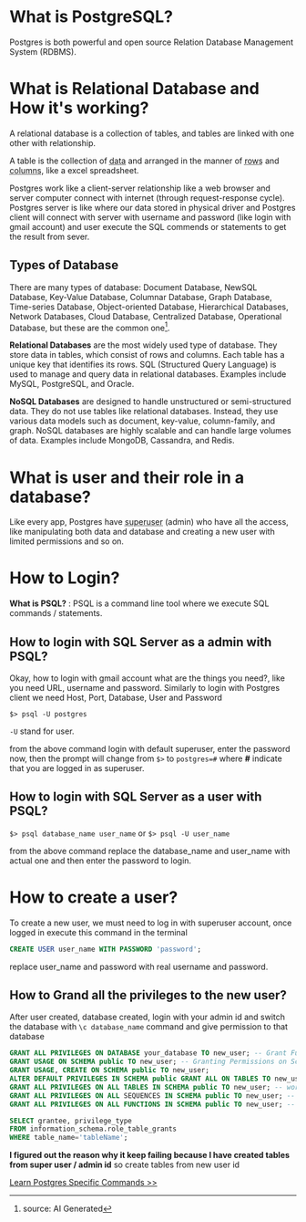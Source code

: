 # What is PostgreSQL?

Postgres is both powerful and open source Relation Database Management System (RDBMS).

# What is Relational Database and How it's working?

A relational database is a collection of tables, and tables are linked with one other with relationship.

A table is the collection of <abbr title='A data is about a physical or abstract things, for example a person, or music track etc.,'>data</abbr> and arranged in the manner of <abbr title='a sets of attribute about a particular/single person'>rows</abbr> and <abbr title='Also know as field or attribute, which define the type of data and conditions'>columns</abbr>, like a excel spreadsheet.

Postgres work like a client-server relationship like a web browser and server computer connect with internet (through request-response cycle). Postgres server is like where our data stored in physical driver and Postgres client will connect with server with username and password (like login with gmail account) and user execute the SQL commends or statements to get the result from sever.

## Types of Database

There are many types of database: Document Database, NewSQL Database, Key-Value Database, Columnar Database, Graph Database, Time-series Database, Object-oriented Database, Hierarchical Databases, Network Databases, Cloud Database, Centralized Database, Operational Database, but these are the common one[^1].

**Relational Databases** are the most widely used type of database. They store data in tables, which consist of rows and columns. Each table has a unique key that identifies its rows. SQL (Structured Query Language) is used to manage and query data in relational databases. Examples include MySQL, PostgreSQL, and Oracle.

**NoSQL Databases** are designed to handle unstructured or semi-structured data. They do not use tables like relational databases. Instead, they use various data models such as document, key-value, column-family, and graph. NoSQL databases are highly scalable and can handle large volumes of data. Examples include MongoDB, Cassandra, and Redis.

# What is user and their role in a database?

Like every app, Postgres have <abbr title='default is postgres'>superuser</abbr> (admin)  who have all the access, like manipulating both data and database and creating a new user with limited permissions and so on.

# How to Login?

**What is PSQL?** : PSQL is a command line tool where we execute SQL commands / statements.

## How to login with SQL Server as a admin with PSQL?

Okay, how to login with gmail account what are the things you need?, like you need URL, username and password. Similarly to login with Postgres client we need Host, Port, Database, User and Password

`$> psql -U postgres`

`-U` stand for user.

from the above command login with default superuser, enter the password now, then the prompt will change from `$>` to `postgres=#` where **#** indicate that you are logged in as superuser.

## How to login with SQL Server as a user with PSQL?

`$> psql database_name user_name` or `$> psql -U user_name`

from the above command replace the database_name and  user_name with actual one and then enter the password to login.

# How to create a user?

To create a new user, we must need to log in with superuser account, once logged in execute this command in the terminal

```sql title:"syntax =>"
CREATE USER user_name WITH PASSWORD 'password';
```

replace user_name and password with real username and password.

## How to Grand all the privileges to the new user?

After user created, database created, login with your admin id and switch the database with `\c database_name` command and give permission to that database

```sql title:"syntax =>"
GRANT ALL PRIVILEGES ON DATABASE your_database TO new_user; -- Grant Full Privileges on the Database
GRANT USAGE ON SCHEMA public TO new_user; -- Granting Permissions on Schema
GRANT USAGE, CREATE ON SCHEMA public TO new_user;
ALTER DEFAULT PRIVILEGES IN SCHEMA public GRANT ALL ON TABLES TO new_user; -- Grant Schema and Table-Level Permissions
GRANT ALL PRIVILEGES ON ALL TABLES IN SCHEMA public TO new_user; -- worked
GRANT ALL PRIVILEGES ON ALL SEQUENCES IN SCHEMA public TO new_user; -- Grant Full Access to Existing Tables and Sequences
GRANT ALL PRIVILEGES ON ALL FUNCTIONS IN SCHEMA public TO new_user; -- Grant Execution Rights on Functions
```


```sql title:"To check permissions"
SELECT grantee, privilege_type
FROM information_schema.role_table_grants
WHERE table_name='tableName';
```

**I figured out the reason why it keep failing because I have created tables from super user / admin id** so create tables from new user id

[Learn Postgres Specific Commands >>](./psql-specific-cmds.md)

[^1]: source: AI Generated